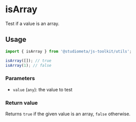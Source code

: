 # isArray

Test if a value is an array.

## Usage

```js
import { isArray } from '@studiometa/js-toolkit/utils';

isArray([]); // true
isArray(1); // false
```

### Parameters

- `value` (`any`): the value to test

### Return value

Returns `true` if the given value is an array, `false` otherwise.
